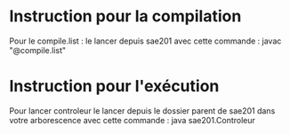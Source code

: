 # Instruction pour la compilation
Pour le compile.list : le lancer depuis sae201 avec cette commande : javac "@compile.list"

# Instruction pour l'exécution
Pour lancer controleur le lancer depuis le dossier parent de sae201 dans votre arborescence avec cette commande : java sae201.Controleur

